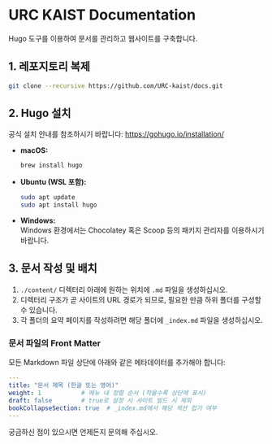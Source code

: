 # URC KAIST Documentation

Hugo 도구를 이용하여 문서를 관리하고 웹사이트를 구축합니다.

## 1. 레포지토리 복제
```bash
git clone --recursive https://github.com/URC-kaist/docs.git
```

## 2. Hugo 설치
공식 설치 안내를 참조하시기 바랍니다: https://gohugo.io/installation/  
- **macOS:**  
  ```bash
  brew install hugo
  ```  
- **Ubuntu (WSL 포함):**  
  ```bash
  sudo apt update
  sudo apt install hugo
  ```  
- **Windows:**  
  Windows 환경에서는 Chocolatey 혹은 Scoop 등의 패키지 관리자를 이용하시기 바랍니다.

## 3. 문서 작성 및 배치
1. `./content/` 디렉터리 아래에 원하는 위치에 `.md` 파일을 생성하십시오.  
2. 디렉터리 구조가 곧 사이트의 URL 경로가 되므로, 필요한 만큼 하위 폴더를 구성할 수 있습니다.  
3. 각 폴더의 요약 페이지를 작성하려면 해당 폴더에 `_index.md` 파일을 생성하십시오.

### 문서 파일의 Front Matter
모든 Markdown 파일 상단에 아래와 같은 메타데이터를 추가해야 합니다:
```yaml
---
title: "문서 제목 (한글 또는 영어)"
weight: 1           # 메뉴 내 정렬 순서 (작을수록 상단에 표시)
draft: false        # true로 설정 시 사이트 빌드 시 제외
bookCollapseSection: true  # _index.md에서 해당 섹션 접기 여부
---
```

궁금하신 점이 있으시면 언제든지 문의해 주십시오.  
